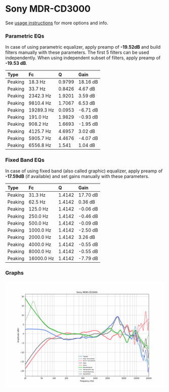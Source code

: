 # Sony MDR-CD3000
See [usage instructions](https://github.com/jaakkopasanen/AutoEq#usage) for more options and info.

### Parametric EQs
In case of using parametric equalizer, apply preamp of **-19.52dB** and build filters manually
with these parameters. The first 5 filters can be used independently.
When using independent subset of filters, apply preamp of **-19.53 dB**.

| Type    | Fc         |      Q | Gain     |
|:--------|:-----------|:-------|:---------|
| Peaking | 18.3 Hz    | 0.9799 | 18.16 dB |
| Peaking | 33.7 Hz    | 0.8426 | 4.67 dB  |
| Peaking | 2342.3 Hz  | 1.9201 | 3.59 dB  |
| Peaking | 9810.4 Hz  | 1.7067 | 6.53 dB  |
| Peaking | 19289.3 Hz | 0.0953 | -6.71 dB |
| Peaking | 191.0 Hz   | 1.9829 | -0.93 dB |
| Peaking | 908.2 Hz   | 1.6693 | -1.95 dB |
| Peaking | 4125.7 Hz  | 4.6957 | 3.02 dB  |
| Peaking | 5905.7 Hz  | 4.4676 | -4.07 dB |
| Peaking | 6556.8 Hz  | 1.541  | 1.04 dB  |

### Fixed Band EQs
In case of using fixed band (also called graphic) equalizer, apply preamp of **-17.59dB**
(if available) and set gains manually with these parameters.

| Type    | Fc         |      Q | Gain     |
|:--------|:-----------|:-------|:---------|
| Peaking | 31.3 Hz    | 1.4142 | 17.70 dB |
| Peaking | 62.5 Hz    | 1.4142 | 0.36 dB  |
| Peaking | 125.0 Hz   | 1.4142 | -0.06 dB |
| Peaking | 250.0 Hz   | 1.4142 | -0.46 dB |
| Peaking | 500.0 Hz   | 1.4142 | -0.09 dB |
| Peaking | 1000.0 Hz  | 1.4142 | -2.50 dB |
| Peaking | 2000.0 Hz  | 1.4142 | 3.26 dB  |
| Peaking | 4000.0 Hz  | 1.4142 | -0.55 dB |
| Peaking | 8000.0 Hz  | 1.4142 | -0.55 dB |
| Peaking | 16000.0 Hz | 1.4142 | -7.79 dB |

### Graphs
![](./Sony%20MDR-CD3000.png)